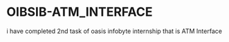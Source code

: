 # OIBSIB-ATM_INTERFACE
i have completed 2nd task of oasis infobyte internship that is ATM Interface
